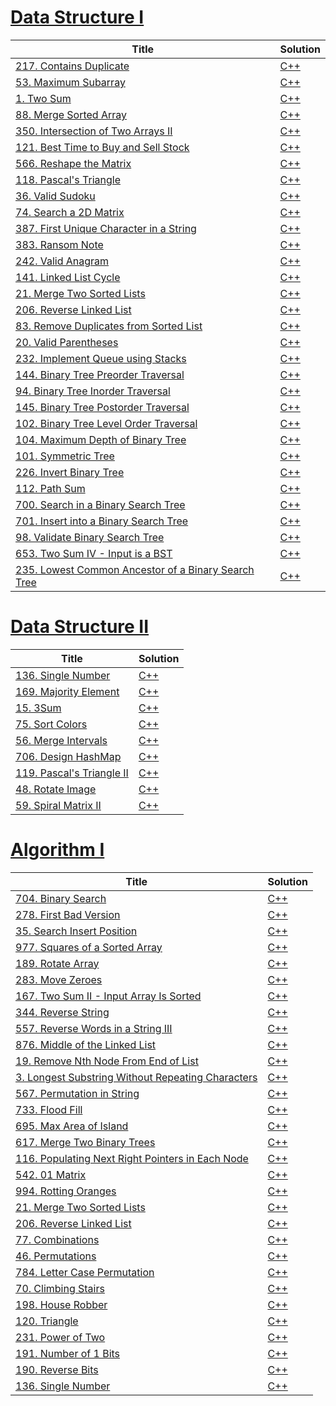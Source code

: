 # [Data Structure I](https://leetcode.com/study-plan/data-structure/)

| Title                                                                                                                                | Solution                                                                |
| ------------------------------------------------------------------------------------------------------------------------------------ | ----------------------------------------------------------------------- |
| [217. Contains Duplicate](https://leetcode.com/problems/contains-duplicate/)                                                         | [C++](./DataStructureI/217.ContainsDuplicate.cpp)                       |
| [53. Maximum Subarray](https://leetcode.com/problems/maximum-subarray/)                                                              | [C++](./DataStructureI/53.MaximumSubarray.cpp)                          |
| [1. Two Sum](https://leetcode.com/problems/two-sum/)                                                                                 | [C++](./DataStructureI/1.TwoSum.cpp)                                    |
| [88. Merge Sorted Array](https://leetcode.com/problems/merge-sorted-array/)                                                          | [C++](./DataStructureI/88.MergeSortedArray.cpp)                         |
| [350. Intersection of Two Arrays II](https://leetcode.com/problems/intersection-of-two-arrays-ii/)                                   | [C++](./DataStructureI/350.IntersectionfTwoArraysII.cpp)                |
| [121. Best Time to Buy and Sell Stock](https://leetcode.com/problems/best-time-to-buy-and-sell-stock/)                               | [C++](./DataStructureI/121.BestTimetoBuyandSellStock.cpp)               |
| [566. Reshape the Matrix](https://leetcode.com/problems/reshape-the-matrix/)                                                         | [C++](./DataStructureI/566.ReshapetheMatrix.cpp)                        |
| [118. Pascal's Triangle](https://leetcode.com/problems/pascals-triangle/)                                                            | [C++](./DataStructureI/118.Pascal'sTriangle.cpp)                        |
| [36. Valid Sudoku](https://leetcode.com/problems/valid-sudoku/)                                                                      | [C++](./DataStructureI/36.ValidSudoku.cpp)                              |
| [74. Search a 2D Matrix](https://leetcode.com/problems/search-a-2d-matrix/)                                                          | [C++](./DataStructureI/74.Searcha2DMatrix.cpp)                          |
| [387. First Unique Character in a String](https://leetcode.com/problems/first-unique-character-in-a-string/)                         | [C++](./DataStructureI/387.FirstUniqueCharacterinaString.cpp)           |
| [383. Ransom Note](https://leetcode.com/problems/ransom-note/)                                                                       | [C++](./DataStructureI/383.RansomNote.cpp)                              |
| [242. Valid Anagram](https://leetcode.com/problems/valid-anagram/)                                                                   | [C++](./DataStructureI/242.ValidAnagram.cpp)                            |
| [141. Linked List Cycle](https://leetcode.com/problems/linked-list-cycle/)                                                           | [C++](./DataStructureI/141.LinkedListCycle.cpp)                         |
| [21. Merge Two Sorted Lists](https://leetcode.com/problems/merge-two-sorted-lists/)                                                  | [C++](./DataStructureI/21.MergeTwoSortedLists.cpp)                      |
| [206. Reverse Linked List](https://leetcode.com/problems/reverse-linked-list/)                                                       | [C++](./DataStructureI/206.ReverseLinkedList.cpp)                       |
| [83. Remove Duplicates from Sorted List](https://leetcode.com/problems/remove-duplicates-from-sorted-list/)                          | [C++](./DataStructureI/83.RemoveDuplicatesfromSortedList.cpp)           |
| [20. Valid Parentheses](https://leetcode.com/problems/valid-parentheses/)                                                            | [C++](./DataStructureI/20.ValidParentheses.cpp)                         |
| [232. Implement Queue using Stacks](https://leetcode.com/problems/implement-queue-using-stacks/)                                     | [C++](./DataStructureI/232.ImplementQueueusingStacks.cpp)               |
| [144. Binary Tree Preorder Traversal](https://leetcode.com/problems/binary-tree-preorder-traversal/)                                 | [C++](./DataStructureI/144.BinaryTreePreorderTraversal.cpp)             |
| [94. Binary Tree Inorder Traversal](https://leetcode.com/problems/binary-tree-inorder-traversal/)                                    | [C++](./DataStructureI/94.BinaryTreeInorderTraversal.cpp)               |
| [145. Binary Tree Postorder Traversal](https://leetcode.com/problems/binary-tree-postorder-traversal/)                               | [C++](./DataStructureI/144.BinaryTreePreorderTraversal.cpp)             |
| [102. Binary Tree Level Order Traversal](https://leetcode.com/problems/binary-tree-level-order-traversal/)                           | [C++](./DataStructureI/102.BinaryTreeLevelOrderTraversal.cpp)           |
| [104. Maximum Depth of Binary Tree](https://leetcode.com/problems/maximum-depth-of-binary-tree/)                                     | [C++](./DataStructureI/104.MaximumDepthofBinaryTree.cpp)                |
| [101. Symmetric Tree](https://leetcode.com/problems/symmetric-tree/)                                                                 | [C++](./DataStructureI/101.SymmetricTree.cpp)                           |
| [226. Invert Binary Tree](https://leetcode.com/problems/invert-binary-tree/)                                                         | [C++](./DataStructureI/226.InvertBinaryTree.cpp)                        |
| [112. Path Sum](https://leetcode.com/problems/path-sum/)                                                                             | [C++](./DataStructureI/112.PathSum.cpp)                                 |
| [700. Search in a Binary Search Tree](https://leetcode.com/problems/search-in-a-binary-search-tree/)                                 | [C++](./DataStructureI/700.SearchinaBinarySearchTree.cpp)               |
| [701. Insert into a Binary Search Tree](https://leetcode.com/problems/insert-into-a-binary-search-tree/)                             | [C++](./DataStructureI/701.InsertintoaBinarySearchTree.cpp)             |
| [98. Validate Binary Search Tree](https://leetcode.com/problems/validate-binary-search-tree/)                                        | [C++](./DataStructureI/98.ValidateBinarySearchTree.cpp)                 |
| [653. Two Sum IV - Input is a BST](https://leetcode.com/problems/two-sum-iv-input-is-a-bst/)                                         | [C++](./DataStructureI/653.TwoSumIV-InputisaBST.cpp)                    |
| [235. Lowest Common Ancestor of a Binary Search Tree](https://leetcode.com/problems/lowest-common-ancestor-of-a-binary-search-tree/) | [C++](./DataStructureI/235.LowestCommonAncestorofaBinarySearchTree.cpp) |

# [Data Structure II](https://leetcode.com/study-plan/data-structure/)

| Title                                                                                                           | Solution                                            |
| --------------------------------------------------------------------------------------------------------------- | --------------------------------------------------- |
| [136. Single Number](https://leetcode.com/problems/single-number/)                                              | [C++](./DataStructureII/136.SingleNumber.cpp)       |
| [169. Majority Element](https://leetcode.com/problems/majority-element/)                                        | [C++](./DataStructureII/169.MajorityElement.cpp)    |
| [15. 3Sum](https://leetcode.com/problems/3sum/)                                                                 | [C++](./DataStructureII/15.3Sum.cpp)                |
| [75. Sort Colors](https://leetcode.com/problems/sort-colors/)                                                   | [C++](./DataStructureII/75.SortColors.cpp)          |
| [56. Merge Intervals](https://leetcode.com/problems/merge-intervals/)                                           | [C++](./DataStructureII/56.MergeIntervals.cpp)      |
| [706. Design HashMap](https://leetcode.com/problems/design-hashmap/)                                            | [C++](./DataStructureII/706.DesignHashMap.cpp)      |
| [119. Pascal's Triangle II](https://leetcode.com/problems/pascals-triangle-ii)                                  | [C++](./DataStructureII/119.Pascal'sTriangleII.cpp) |
| [48. Rotate Image](https://leetcode.com/problems/rotate-image)                                                  | [C++](./DataStructureII/48.RotateImage.cpp)         |
| [59. Spiral Matrix II](https://leetcode.com/problems/spiral-matrix-ii/?envType=study-plan&id=data-structure-ii) | [C++](./DataStructureII/59.SpiralMatrixII.cpp)      |

# [Algorithm I](https://leetcode.com/study-plan/algorithm/)

| Title                                                                                                                              | Solution                                                             |
| ---------------------------------------------------------------------------------------------------------------------------------- | -------------------------------------------------------------------- |
| [704. Binary Search](https://leetcode.com/problems/binary-search/)                                                                 | [C++](./AlgorithmI/704.BinarySearch.cpp)                             |
| [278. First Bad Version](https://leetcode.com/problems/first-bad-version/)                                                         | [C++](./AlgorithmI/278.FirstBadVersion.cpp)                          |
| [35. Search Insert Position](https://leetcode.com/problems/search-insert-position/)                                                | [C++](./AlgorithmI/35.SearchInsertPosition.cpp)                      |
| [977. Squares of a Sorted Array](https://leetcode.com/problems/squares-of-a-sorted-array/)                                         | [C++](./AlgorithmI/977.SquaresofaSortedArray.cpp)                    |
| [189. Rotate Array](https://leetcode.com/problems/rotate-array/)                                                                   | [C++](./AlgorithmI/189.RotateArray.cpp)                              |
| [283. Move Zeroes](https://leetcode.com/problems/move-zeroes/)                                                                     | [C++](./AlgorithmI/283.MoveZeroes.cpp)                               |
| [167. Two Sum II - Input Array Is Sorted](https://leetcode.com/problems/two-sum-ii-input-array-is-sorted/)                         | [C++](./AlgorithmI/167.TwoSumII-InputArrayIsSorted.cpp)              |
| [344. Reverse String](https://leetcode.com/problems/reverse-string/)                                                               | [C++](./AlgorithmI/344.ReverseString.cpp)                            |
| [557. Reverse Words in a String III](https://leetcode.com/problems/reverse-words-in-a-string-iii/)                                 | [C++](./AlgorithmI/557.ReverseWordsinaStringIII.cpp)                 |
| [876. Middle of the Linked List](https://leetcode.com/problems/middle-of-the-linked-list/)                                         | [C++](./AlgorithmI/876.MiddleoftheLinkedList.cpp)                    |
| [19. Remove Nth Node From End of List](https://leetcode.com/problems/remove-nth-node-from-end-of-list/)                            | [C++](./AlgorithmI/19.RemoveNthNodeFromEndofList.cpp)                |
| [3. Longest Substring Without Repeating Characters](https://leetcode.com/problems/longest-substring-without-repeating-characters/) | [C++](./AlgorithmI/3.LongestSubstringWithoutRepeatingCharacters.cpp) |
| [567. Permutation in String](https://leetcode.com/problems/permutation-in-string/)                                                 | [C++](./AlgorithmI/567.PermutationinString.cpp)                      |
| [733. Flood Fill](https://leetcode.com/problems/flood-fill/)                                                                       | [C++](./AlgorithmI/733.FloodFill.cpp)                                |
| [695. Max Area of Island](https://leetcode.com/problems/max-area-of-island/)                                                       | [C++](./AlgorithmI/695.MaxAreaofIsland.cpp)                          |
| [617. Merge Two Binary Trees](https://leetcode.com/problems/merge-two-binary-trees/)                                               | [C++](./AlgorithmI/617.MergeTwoBinaryTrees.cpp)                      |
| [116. Populating Next Right Pointers in Each Node](https://leetcode.com/problems/populating-next-right-pointers-in-each-node/)     | [C++](./AlgorithmI/116.PopulatingNextRightPointersinEachNode.cpp)    |
| [542. 01 Matrix](https://leetcode.com/problems/01-matrix/)                                                                         | [C++](./AlgorithmI/542.01Matrix.cpp)                                 |
| [994. Rotting Oranges](https://leetcode.com/problems/rotting-oranges/)                                                             | [C++](./AlgorithmI/994.RottingOranges.cpp)                           |
| [21. Merge Two Sorted Lists](https://leetcode.com/problems/merge-two-sorted-lists/)                                                | [C++](./AlgorithmI/21.MergeTwoSortedLists.cpp)                       |
| [206. Reverse Linked List](https://leetcode.com/problems/reverse-linked-list/)                                                     | [C++](./AlgorithmI/206.ReverseLinkedList.cpp)                        |
| [77. Combinations](https://leetcode.com/problems/combinations/)                                                                    | [C++](./AlgorithmI/77.Combinations.cpp)                              |
| [46. Permutations](https://leetcode.com/problems/permutations/)                                                                    | [C++](./AlgorithmI/46.Permutations.cpp)                              |
| [784. Letter Case Permutation](https://leetcode.com/problems/letter-case-permutation/)                                             | [C++](./AlgorithmI/784.LetterCasePermutation.cpp)                    |
| [70. Climbing Stairs](https://leetcode.com/problems/climbing-stairs/)                                                              | [C++](./AlgorithmI/70.ClimbingStairs.cpp)                            |
| [198. House Robber](https://leetcode.com/problems/house-robber/)                                                                   | [C++](./AlgorithmI/198.HouseRobber.cpp)                              |
| [120. Triangle](https://leetcode.com/problems/triangle/)                                                                           | [C++](./AlgorithmI/120.Triangle.cpp)                                 |
| [231. Power of Two](https://leetcode.com/problems/power-of-two/)                                                                   | [C++](./AlgorithmI/231.PowerofTwo.cpp)                               |
| [191. Number of 1 Bits](https://leetcode.com/problems/number-of-1-bits/)                                                           | [C++](./AlgorithmI/191.Numberof1Bits.cpp)                            |
| [190. Reverse Bits](https://leetcode.com/problems/reverse-bits/)                                                                   | [C++](./AlgorithmI/190.ReverseBits.cpp)                              |
| [136. Single Number](https://leetcode.com/problems/single-number/)                                                                 | [C++](./AlgorithmI/136.SingleNumber.cpp)                             |
